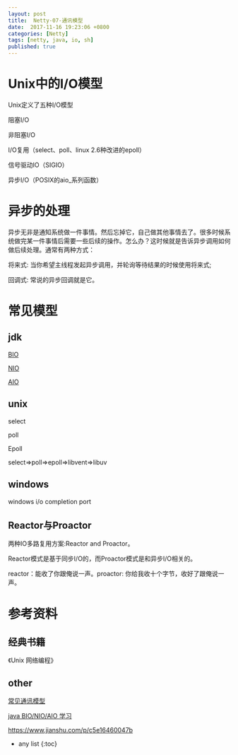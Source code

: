 ```yaml
---
layout: post
title:  Netty-07-通讯模型
date:  2017-11-16 19:23:06 +0800
categories: [Netty]
tags: [netty, java, io, sh]
published: true
---
```


# Unix中的I/O模型

Unix定义了五种I/O模型

阻塞I/O

非阻塞I/O

I/O复用（select、poll、linux 2.6种改进的epoll）

信号驱动IO（SIGIO）

异步I/O（POSIX的aio_系列函数）

# 异步的处理

异步无非是通知系统做一件事情。然后忘掉它，自己做其他事情去了。很多时候系统做完某一件事情后需要一些后续的操作。怎么办？这时候就是告诉异步调用如何做后续处理。通常有两种方式：

将来式: 当你希望主线程发起异步调用，并轮询等待结果的时候使用将来式;

回调式: 常说的异步回调就是它。

# 常见模型

## jdk 

[BIO](https://houbb.github.io/2017/11/16/netty-07-module-bio-01)

[NIO](https://houbb.github.io/2017/11/16/netty-07-module-nio-02)

[AIO](https://houbb.github.io/2017/11/16/netty-07-module-aio-03)

## unix

select

poll

Epoll

select=>poll=>epoll=>libvent=>libuv

## windows

windows i/o completion port 

## Reactor与Proactor

两种IO多路复用方案:Reactor and Proactor。

Reactor模式是基于同步I/O的，而Proactor模式是和异步I/O相关的。

reactor：能收了你跟俺说一声。proactor: 你给我收十个字节，收好了跟俺说一声。

# 参考资料

## 经典书籍

《Unix 网络编程》

## other

[常见通讯模型](https://www.cnblogs.com/duanxz/p/5150973.html)

[java BIO/NIO/AIO 学习](https://www.cnblogs.com/diegodu/p/6823855.html)

https://www.jianshu.com/p/c5e16460047b

* any list
{:toc}

